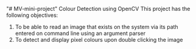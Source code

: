 "# MV-mini-project" 
Colour Detection using OpenCV
This project has the following objectives:
1. To be able to read an image that exists on the system via its path entered on
command line using an argument parser
2. To detect and display pixel colours upon double clicking the image

